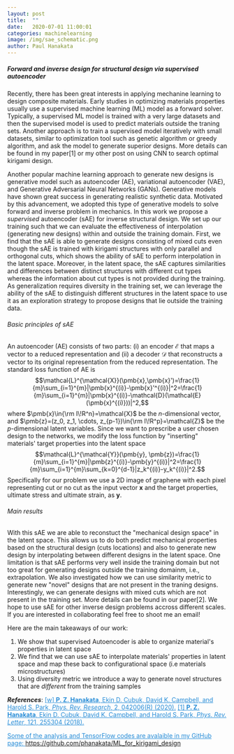 ```yaml
---
layout: post
title:  ""
date:   2020-07-01 11:00:01
categories: machinelearning
image: /img/sae_schematic.png
author: Paul Hanakata
---
```

##### Forward and inverse design for structural design via supervised autoencoder
Recently, there has been great interests in applying mechanine learning to design composite materials. Early studies in optimizing materials properties usually use a supervised machine learning (ML) model as a forward solver. Typically, a supervised ML model is trained with a very large datasets and then the supervised model is used to predict materials outside the traning sets. Another approach is to train a supervised model iteratively with small datasets, similar to optimization tool such as  genetic algorithm or greedy algorithm, and ask the model to generate superior designs. More details can be found in my paper[1] or my other post on using CNN to search optimal kirigami design. 

Another popular machine learning approach to generate new designs is generative model such as autoencoder (AE), variational autoencoder (VAE), and Generative Adversarial Neural Networks (GANs). Generative models have shown great success in generating realistic synthetic data. Motivated by this advancement, we adopted this type of generative models to solve forward and inverse problem in mechanics. In this work we propose a *supervised* autoencoder (sAE) for inverse structural design. We set up our training such that we can evaluate the effectiveness of interpolation (generating new designs) within and outside the training domain. First, we find that the sAE is able to generate designs consisting of mixed cuts even though the sAE is trained with kirigami structures with only parallel and orthogonal cuts, which shows the ability of sAE to perform interpolation in the latent space. Moreover, in the latent space, the sAE captures similarities and differences between distinct structures with different cut types whereas the information about cut types is not provided during the training. As generalization requires diversity in the training set, we can leverage the ability of the sAE to distinguish different structures in the latent space to use it as an exploration strategy to propose designs that lie outside the training data.

###### Basic principles of sAE 
An autoencoder (AE) consists of two parts: (i) an encoder $\mathcal{E}$ that maps a vector to a reduced representation and (ii) a decoder $\mathcal{D}$ that reconstructs a vector to its original representation from the reduced representation. The standard loss function of AE is
$$\mathcal{L}^{\mathcal{X}}(\pmb{x},\pmb{x}')=\frac{1}{m}\sum_{i=1}^{m}|\pmb{x}^{(i)}-\pmb{x}'^{(i)}|^2=\frac{1}{m}\sum_{i=1}^{m}|\pmb{x}^{(i)}-\mathcal{D}(\mathcal{E}(\pmb{x}^{(i)}))|^2,$$
where $\pmb{x}\in{\rm I\!R^n}=\mathcal{X}$ be the $n$-dimensional vector, and $\pmb{z}=(z_0, z_1, \cdots, z_{p-1})\in{\rm I\!R^p}=\mathcal{Z}$ be the $p$-dimensional latent variables. Since we want to prescribe a user chosen design to the networks, we modify the loss function by "inserting" materials' target properties into the latent space $$\mathcal{L}^{\mathcal{Y}}(\pmb{y}, \pmb{z})=\frac{1}{m}\sum_{i=1}^{m}|\pmb{z}^{(i)}-\pmb{y}^{(i)}|^2=\frac{1}{m}\sum_{i=1}^{m}\sum_{k=0}^{d-1}|z_k^{(i)}-y_k^{(i)}|^2.$$
Specifically for our problem we use a 2D image of graphene with each pixel representing cut or no cut as the input vector $\pmb{x}$ and the target properties, ultimate stress and ultimate strain, as $\pmb{y}$. 

###### Main results 
With this sAE we are able to reconstuct the "mechanical design space" in the latent space. This allows us to do both predict mechanical properties based on the structural design (cuts locations) and also to generate new design by interpolating between different designs in the latent space. One limitation is that sAE performs very well inside the training domain but not too great for generating designs outside the training domainm, i.e., extrapolation. We  also investigated how we can use similarity metric to generate new "novel" designs that are not present in the traning designs. Interestingly, we can generate designs with mixed cuts which are not present in the training set. More details can be found in our paper[2]. We hope to use sAE for other inverse design problems accross different scales. If you are interested in collaborating feel free to shoot me an email! 

Here are the main takeaways of our work:
1. We show that supervised Autoencoder is able to organize material's properties in latent space
2. We find that we can use sAE to interpolate materials' properties in latent space and map these back to configurational space (i.e materials microstructures)
3. Using diversity metric we introduce a way to generate novel structures that are *different* from the training samples 

***References***:
<a href="https://journals.aps.org/prresearch/abstract/10.1103/PhysRevResearch.2.042006" style="color:#268cd7
">[w] **P. Z. Hanakata**, Ekin D. Cubuk, David K. Campbell, and Harold S. Park, *Phys. Rev. Research*, 2, 042006(R)  (2020).</a>
<a href="https://arxiv.org/abs/1808.06111" style="color:#268cd7">
<a href="https://journals.aps.org/prl/abstract/10.1103/PhysRevLett.121.255304" style="color:#268cd7
">[1] **P. Z. Hanakata**, Ekin D. Cubuk, David K. Campbell, and Harold S. Park, *Phys. Rev. Letter*, 121, 255304 (2018).</a>
<a href="https://arxiv.org/abs/1808.06111" style="color:#268cd7">


Some of the analysis and TensorFlow codes are avalaible in my GitHub page: <a href="https://github.com/phanakata/ML_for_kirigami_design" style="color:#268cd7"> https://github.com/phanakata/ML_for_kirigami_design</a>

